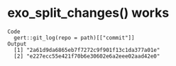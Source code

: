 # exo_split_changes() works

    Code
      gert::git_log(repo = path)[["commit"]]
    Output
      [1] "2a61d9da6865eb7f7272c9f901f13c1da377a01e"
      [2] "e227ecc55e421f70b6e30602e6a2eee02aad42e0"

